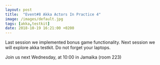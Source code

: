 ```yaml
---
layout: post
title:  "Event#8 Akka Actors In Practice 4"
image: /images/default.jpg
tags: [akka,testkit]
date: 2018-10-19 16:21:00 +0200
---
```


Last session we implemented bonus game functionality. Next session we will explore akka testkit. Do not forget your laptops.[]()

Join us next Wednesday, at 10:00 in Jamaika (room 223)